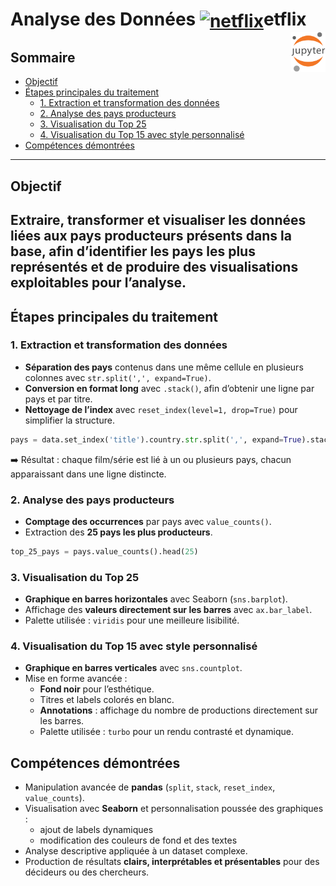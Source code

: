 <h1><b>Analyse des Données <a href="#"><img align="center" src="https://upload.wikimedia.org/wikipedia/commons/0/0c/Netflix_2015_N_logo.svg?uselang=fr" alt="netflix" height="36px"></a>etflix</b><a href="../"><img align="right" src="../../../../assets/Jupyter.svg" alt="Jupyter" height="64px"></a></h1>

## Sommaire
- [Objectif](#objectif)
- [Étapes principales du traitement](#étapes-principales-du-traitement)  
  - [1. Extraction et transformation des données](#1-extraction-et-transformation-des-données)  
  - [2. Analyse des pays producteurs](#2-analyse-des-pays-producteurs)  
  - [3. Visualisation du Top 25](#3-visualisation-du-top-25)  
  - [4. Visualisation du Top 15 avec style personnalisé](#4-visualisation-du-top-15-avec-style-personnalisé)  
- [Compétences démontrées](#compétences-démontrées)  
<!-- - [Perspectives d’amélioration](#perspectives-damélioration)   -->
---
## Objectif
Extraire, transformer et visualiser les données liées aux pays producteurs présents dans la base, afin d’identifier les pays les plus représentés et de produire des visualisations exploitables pour l’analyse.
---
## Étapes principales du traitement
### 1. Extraction et transformation des données
- **Séparation des pays** contenus dans une même cellule en plusieurs colonnes avec `str.split(',', expand=True)`.  
- **Conversion en format long** avec `.stack()`, afin d’obtenir une ligne par pays et par titre.  
- **Nettoyage de l’index** avec `reset_index(level=1, drop=True)` pour simplifier la structure.  
```python
pays = data.set_index('title').country.str.split(',', expand=True).stack().reset_index(level=1, drop=True)
```
➡️ Résultat : chaque film/série est lié à un ou plusieurs pays, chacun apparaissant dans une ligne distincte.
### 2. Analyse des pays producteurs
- **Comptage des occurrences** par pays avec `value_counts()`.  
- Extraction des **25 pays les plus producteurs**.  
```python
top_25_pays = pays.value_counts().head(25)
```
### 3. Visualisation du Top 25
- **Graphique en barres horizontales** avec Seaborn (`sns.barplot`).  
- Affichage des **valeurs directement sur les barres** avec `ax.bar_label`.  
- Palette utilisée : `viridis` pour une meilleure lisibilité.  
### 4. Visualisation du Top 15 avec style personnalisé
- **Graphique en barres verticales** avec `sns.countplot`.  
- Mise en forme avancée :  
  - **Fond noir** pour l’esthétique.  
  - Titres et labels colorés en blanc.  
  - **Annotations** : affichage du nombre de productions directement sur les barres.  
  - Palette utilisée : `turbo` pour un rendu contrasté et dynamique.  
## Compétences démontrées
- Manipulation avancée de **pandas** (`split`, `stack`, `reset_index`, `value_counts`).  
- Visualisation avec **Seaborn** et personnalisation poussée des graphiques :  
  - ajout de labels dynamiques  
  - modification des couleurs de fond et des textes  
- Analyse descriptive appliquée à un dataset complexe.  
- Production de résultats **clairs, interprétables et présentables** pour des décideurs ou des chercheurs.  
<!-- ## Perspectives d’amélioration 🚀
- Normalisation des noms de pays (ex. : gérer les doublons comme "USA" vs "United States").  
- Analyse temporelle des productions par pays.  
- Visualisation interactive (ex. : `plotly`, `dash`, `streamlit`).  
- Comparaison des tendances pays par genres ou catégories.   -->
<!-- ---
👉 Ce travail illustre la capacité à **transformer des données brutes en insights visuels exploitables**, compétence clé pour un **Data Scientist / Data Analyst**.   -->